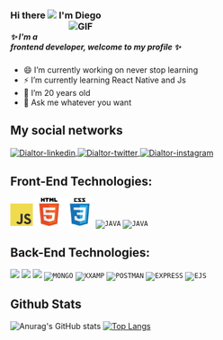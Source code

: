 
### Hi there <img src="https://media.giphy.com/media/hvRJCLFzcasrR4ia7z/giphy.gif" width="25px"> I'm Diego  <img align="right" alt="GIF" src="https://image.freepik.com/vector-gratis/ilustracion-concepto-programador_114360-2923.jpg" width="400px"/>



<!--   ![Snake animation](https://github.com/rafaballerini/rafaballerini/blob/output/github-contribution-grid-snake.svg) -->

##### ✨ I'm a frontend developer, welcome to my profile ✨
- 😄 I’m currently working on never stop learning
- ⚡ I’m currently learning React Native and Js
- 👯 I’m 20 years old
- 💬 Ask me whatever you want




                
                              
## My social networks


<a href="#" target="_blank">
<img align="center" alt="Dialtor-linkedin" height="50"  src="https://www.logo.wine/a/logo/LinkedIn/LinkedIn-Icon-Logo.wine.svg">
</a>
<a href="#" target="_blank">
<img align="center" alt="Dialtor-twitter" height="50"  src="https://raw.githubusercontent.com/anuraghazra/anuraghazra/master/assets/twitter.svg">
</a>
<a href="#" target="_blank">
<img align="center" alt="Dialtor-instagram" height="50"  src="https://www.logo.wine/a/logo/Instagram/Instagram-Logo.wine.svg">
</a>








## Front-End Technologies:
<code><img height="40" src="https://raw.githubusercontent.com/github/explore/80688e429a7d4ef2fca1e82350fe8e3517d3494d/topics/javascript/javascript.png" alt="Javascript"/></code>
<code><img height="50" src="https://raw.githubusercontent.com/github/explore/80688e429a7d4ef2fca1e82350fe8e3517d3494d/topics/html/html.png" alt="HTML5"/></code>
<code><img height="50" src="https://raw.githubusercontent.com/github/explore/80688e429a7d4ef2fca1e82350fe8e3517d3494d/topics/css/css.png" alt="CSS"/></code>
<code><img height="50" src="https://cdn.iconscout.com/icon/free/png-256/react-3-1175109.png" alt="JAVA"/></code>
<code><img height="50" src="https://cdn.iconscout.com/icon/free/png-256/sass-2752078-2284895.png" alt="JAVA"/></code>





## Back-End Technologies:
<!-- 
 <code><img height="50" src="https://www.docker.com/sites/default/files/d8/2019-07/Moby-logo.png" alt="JAVA"/></code>
<code><img height="50" src="https://i0.wp.com/blog.fossasia.org/wp-content/uploads/2017/07/handlebars-js.png?fit=500%2C500&ssl=1" alt="HBS"/></code>
-->

<code><img height="40" src="https://cdn.iconscout.com/icon/free/png-256/java-60-1174953.png"/></code>
<code><img height="40" src="https://cdn.iconscout.com/icon/free/png-256/node-js-1-1174935.png"/></code>
<code><img height="50" src="https://styles.redditmedia.com/t5_2qm6k/styles/communityIcon_dhjr6guc03x51.png?width=256&s=3e825b7205c7f497d4695028e358d26ee359f84b"/></code>
<code><img height="50" src="https://davidrengifo.files.wordpress.com/2017/09/mongodb-logo.png" alt="MONGO"/></code>
<code><img height="50" src="https://cdn.icon-icons.com/icons2/1381/PNG/128/xampp_94513.png" alt="XXAMP"/></code>
<code><img height="50" src="https://cdn.iconscout.com/icon/free/png-256/postman-3521648-2945092.png" alt="POSTMAN"/></code>
<code><img height="50" src="https://argoitz.com/wp-content/uploads/2020/03/express-logo.png" alt="EXPRESS"/></code>
<code><img height="50" src="https://ejspr.com/app/uploads/2021/03/EJS-Monogram_Grass-Green_High-Res.png" alt="EJS"/></code>



## Github Stats

![Anurag's GitHub stats](https://github-readme-stats.vercel.app/api?username=Dialtor&show_icons=true&theme=dark&hide_border=false)
[![Top Langs](https://github-readme-stats.vercel.app/api/top-langs/?username=Dialtor&layout=compact&theme=dark&hide_border=false)](https://github.com/anuraghazra/github-readme-stats)
